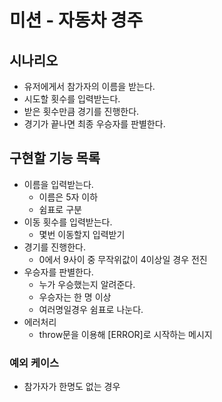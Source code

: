 # 미션 - 자동차 경주

## 시나리오

-   유저에게서 참가자의 이름을 받는다.
-   시도할 횟수를 입력받는다.
-   받은 횟수만큼 경기를 진행한다.
-   경기가 끝나면 최종 우승자를 판별한다.

## 구현할 기능 목록

-   이름을 입력받는다.
    -   이름은 5자 이하
    -   쉼표로 구분
-   이동 횟수를 입력받는다.
    -   몇번 이동할지 입력받기
-   경기를 진행한다.
    -   0에서 9사이 중 무작위값이 4이상일 경우 전진
-   우승자를 판별한다.
    -   누가 우승했는지 알려준다.
    -   우승자는 한 명 이상
    -   여러명일경우 쉼표로 나눈다.
-   에러처리
    -   throw문을 이용해 [ERROR]로 시작하는 메시지

### 예외 케이스

-   참가자가 한명도 없는 경우
